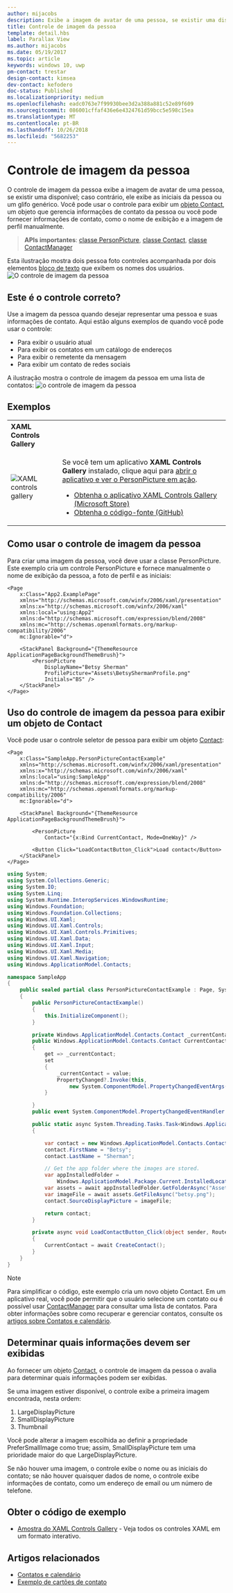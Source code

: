 ```yaml
---
author: mijacobs
description: Exibe a imagem de avatar de uma pessoa, se existir uma disponível; caso contrário, ele exibe as iniciais da pessoa ou um glifo genérico.
title: Controle de imagem da pessoa
template: detail.hbs
label: Parallax View
ms.author: mijacobs
ms.date: 05/19/2017
ms.topic: article
keywords: windows 10, uwp
pm-contact: trestar
design-contact: kimsea
dev-contact: kefodero
doc-status: Published
ms.localizationpriority: medium
ms.openlocfilehash: eadc0763e7f99930bee3d2a388a881c52e89f609
ms.sourcegitcommit: 086001cffaf436e6e4324761d59bcc5e598c15ea
ms.translationtype: MT
ms.contentlocale: pt-BR
ms.lasthandoff: 10/26/2018
ms.locfileid: "5682253"
---
```

# <a name="person-picture-control"></a>Controle de imagem da pessoa

O controle de imagem da pessoa exibe a imagem de avatar de uma pessoa, se existir uma disponível; caso contrário, ele exibe as iniciais da pessoa ou um glifo genérico. Você pode usar o controle para exibir um [objeto Contact](https://docs.microsoft.com/en-us/uwp/api/Windows.ApplicationModel.Contacts.Contact), um objeto que gerencia informações de contato da pessoa ou você pode fornecer informações de contato, como o nome de exibição e a imagem de perfil manualmente.  

> **APIs importantes**: [classe PersonPicture](https://docs.microsoft.com/uwp/api/windows.ui.xaml.controls.personpicture), [classe Contact](https://docs.microsoft.com/en-us/uwp/api/Windows.ApplicationModel.Contacts.Contact), [classe ContactManager](https://docs.microsoft.com/en-us/uwp/api/Windows.ApplicationModel.Contacts.ContactManager)

Esta ilustração mostra dois pessoa foto controles acompanhada por dois elementos [bloco de texto](text-block.md) que exibem os nomes dos usuários. 
![O controle de imagem da pessoa](images/person-picture/person-picture_hero.png)


## <a name="is-this-the-right-control"></a>Este é o controle correto?

Use a imagem da pessoa quando desejar representar uma pessoa e suas informações de contato. Aqui estão alguns exemplos de quando você pode usar o controle:
* Para exibir o usuário atual
* Para exibir os contatos em um catálogo de endereços
* Para exibir o remetente da mensagem 
* Para exibir um contato de redes sociais

A ilustração mostra o controle de imagem da pessoa em uma lista de contatos: ![o controle de imagem da pessoa](images/person-picture/person-picture-control.png)

## <a name="examples"></a>Exemplos

<table>
<th align="left">XAML Controls Gallery<th>
<tr>
<td><img src="images/xaml-controls-gallery-sm.png" alt="XAML controls gallery"></img></td>
<td>
    <p>Se você tem um aplicativo <strong style="font-weight: semi-bold">XAML Controls Gallery</strong> instalado, clique aqui para <a href="xamlcontrolsgallery:/item/PersonPicture">abrir o aplicativo e ver o PersonPicture em ação</a>.</p>
    <ul>
    <li><a href="https://www.microsoft.com/store/productId/9MSVH128X2ZT">Obtenha o aplicativo XAML Controls Gallery (Microsoft Store)</a></li>
    <li><a href="https://github.com/Microsoft/Windows-universal-samples/tree/master/Samples/XamlUIBasics">Obtenha o código-fonte (GitHub)</a></li>
    </ul>
</td>
</tr>
</table>

## <a name="how-to-use-the-person-picture-control"></a>Como usar o controle de imagem da pessoa

Para criar uma imagem da pessoa, você deve usar a classe PersonPicture. Este exemplo cria um controle PersonPicture e fornece manualmente o nome de exibição da pessoa, a foto de perfil e as iniciais:

```xaml
<Page
    x:Class="App2.ExamplePage"
    xmlns="http://schemas.microsoft.com/winfx/2006/xaml/presentation"
    xmlns:x="http://schemas.microsoft.com/winfx/2006/xaml"
    xmlns:local="using:App2"
    xmlns:d="http://schemas.microsoft.com/expression/blend/2008"
    xmlns:mc="http://schemas.openxmlformats.org/markup-compatibility/2006"
    mc:Ignorable="d">

    <StackPanel Background="{ThemeResource ApplicationPageBackgroundThemeBrush}">
        <PersonPicture
            DisplayName="Betsy Sherman"
            ProfilePicture="Assets\BetsyShermanProfile.png"
            Initials="BS" />
    </StackPanel>
</Page>
```

## <a name="using-the-person-picture-control-to-display-a-contact-object"></a>Uso do controle de imagem da pessoa para exibir um objeto de Contact

Você pode usar o controle seletor de pessoa para exibir um objeto [Contact](https://docs.microsoft.com/en-us/uwp/api/Windows.ApplicationModel.Contacts.Contact): 

```xaml
<Page
    x:Class="SampleApp.PersonPictureContactExample"
    xmlns="http://schemas.microsoft.com/winfx/2006/xaml/presentation"
    xmlns:x="http://schemas.microsoft.com/winfx/2006/xaml"
    xmlns:local="using:SampleApp"
    xmlns:d="http://schemas.microsoft.com/expression/blend/2008"
    xmlns:mc="http://schemas.openxmlformats.org/markup-compatibility/2006"
    mc:Ignorable="d">

    <StackPanel Background="{ThemeResource ApplicationPageBackgroundThemeBrush}">

        <PersonPicture
            Contact="{x:Bind CurrentContact, Mode=OneWay}" />
            
        <Button Click="LoadContactButton_Click">Load contact</Button>
    </StackPanel>
</Page>
```

```csharp
using System;
using System.Collections.Generic;
using System.IO;
using System.Linq;
using System.Runtime.InteropServices.WindowsRuntime;
using Windows.Foundation;
using Windows.Foundation.Collections;
using Windows.UI.Xaml;
using Windows.UI.Xaml.Controls;
using Windows.UI.Xaml.Controls.Primitives;
using Windows.UI.Xaml.Data;
using Windows.UI.Xaml.Input;
using Windows.UI.Xaml.Media;
using Windows.UI.Xaml.Navigation;
using Windows.ApplicationModel.Contacts;

namespace SampleApp
{
    public sealed partial class PersonPictureContactExample : Page, System.ComponentModel.INotifyPropertyChanged
    {
        public PersonPictureContactExample()
        {
            this.InitializeComponent();
        }

        private Windows.ApplicationModel.Contacts.Contact _currentContact; 
        public Windows.ApplicationModel.Contacts.Contact CurrentContact
        {
            get => _currentContact;
            set
            {
                _currentContact = value;
                PropertyChanged?.Invoke(this,
                    new System.ComponentModel.PropertyChangedEventArgs(nameof(CurrentContact)));
            }

        }
        public event System.ComponentModel.PropertyChangedEventHandler PropertyChanged;

        public static async System.Threading.Tasks.Task<Windows.ApplicationModel.Contacts.Contact> CreateContact()
        {

            var contact = new Windows.ApplicationModel.Contacts.Contact();
            contact.FirstName = "Betsy";
            contact.LastName = "Sherman";

            // Get the app folder where the images are stored.
            var appInstalledFolder = 
                Windows.ApplicationModel.Package.Current.InstalledLocation;
            var assets = await appInstalledFolder.GetFolderAsync("Assets");
            var imageFile = await assets.GetFileAsync("betsy.png");
            contact.SourceDisplayPicture = imageFile;

            return contact;
        }

        private async void LoadContactButton_Click(object sender, RoutedEventArgs e)
        {
            CurrentContact = await CreateContact();
        }
    }
}
```

> [!NOTE]
> Para simplificar o código, este exemplo cria um novo objeto Contact. Em um aplicativo real, você pode permitir que o usuário selecione um contato ou é possível usar [ContactManager](https://docs.microsoft.com/en-us/uwp/api/Windows.ApplicationModel.Contacts.ContactManager) para consultar uma lista de contatos. Para obter informações sobre como recuperar e gerenciar contatos, consulte os [artigos sobre Contatos e calendário](../../contacts-and-calendar/index.md). 

## <a name="determining-which-info-to-display"></a>Determinar quais informações devem ser exibidas

Ao fornecer um objeto [Contact](https://docs.microsoft.com/en-us/uwp/api/Windows.ApplicationModel.Contacts.Contact), o controle de imagem da pessoa o avalia para determinar quais informações podem ser exibidas. 

Se uma imagem estiver disponível, o controle exibe a primeira imagem encontrada, nesta ordem:

1. LargeDisplayPicture
1. SmallDisplayPicture
1. Thumbnail

Você pode alterar a imagem escolhida ao definir a propriedade PreferSmallImage como true; assim, SmallDisplayPicture tem uma prioridade maior do que LargeDisplayPicture.

Se não houver uma imagem, o controle exibe o nome ou as iniciais do contato; se não houver quaisquer dados de nome, o controle exibe informações de contato, como um endereço de email ou um número de telefone. 

## <a name="get-the-sample-code"></a>Obter o código de exemplo

- [Amostra do XAML Controls Gallery](https://github.com/Microsoft/Windows-universal-samples/tree/master/Samples/XamlUIBasics) - Veja todos os controles XAML em um formato interativo.

## <a name="related-articles"></a>Artigos relacionados

* [Contatos e calendário](../../contacts-and-calendar/index.md)
* [Exemplo de cartões de contato](http://go.microsoft.com/fwlink/p/?LinkId=624040)
